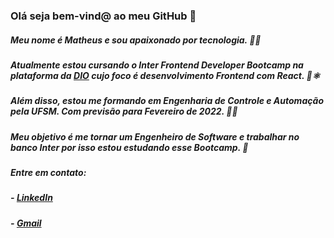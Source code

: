 ### Olá seja bem-vind@ ao meu GitHub 👋

##### Meu nome é Matheus e sou apaixonado por tecnologia. 👨‍💻

##### Atualmente estou cursando o Inter Frontend Developer Bootcamp na plataforma da [DIO](https://digitalinnovation.one/) cujo foco é desenvolvimento Frontend com React. 🌱⚛️

##### Além disso, estou me formando em Engenharia de Controle e Automação pela UFSM. Com previsão para Fevereiro de 2022. 👨‍🎓

##### Meu objetivo é me tornar um Engenheiro de Software e trabalhar no banco Inter por isso estou estudando esse Bootcamp. 🤩

##### Entre em contato:

##### - [LinkedIn](https://www.linkedin.com/in/matheusmslima)
##### - [Gmail](mailto:matheusmslima@gmail.com)


<!--
**matheusmslima/matheusmslima** is a ✨ _special_ ✨ repository because its `README.md` (this file) appears on your GitHub profile.

Here are some ideas to get you started:

- 🔭 I’m currently working on ...
- 🌱 I’m currently learning ...
- 👯 I’m looking to collaborate on ...
- 🤔 I’m looking for help with ...
- 💬 Ask me about ...
- 📫 How to reach me: ...
- 😄 Pronouns: ...
- ⚡ Fun fact: ...
-->
